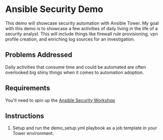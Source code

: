 # Ansible Security Demo
This demo will showcase security automation with Ansible Tower.  My goal with this demo is to showcase a few activities of daily living in the life of a security analyst.  This will include things like firewall rule provisioning, vpn profile creation, and enriching log sources for an investigation.

## Problems Addressed
Daily activities that consume time and could be automated are often overlooked big shiny things when it comes to automation adoption.  

## Requirements
You'll need to spin up the [Ansible Security Workshop](https://github.com/ansible/workshops)

## Instructions
1) Setup and run the demo_setup.yml playbook as a job template in your Tower environment.  